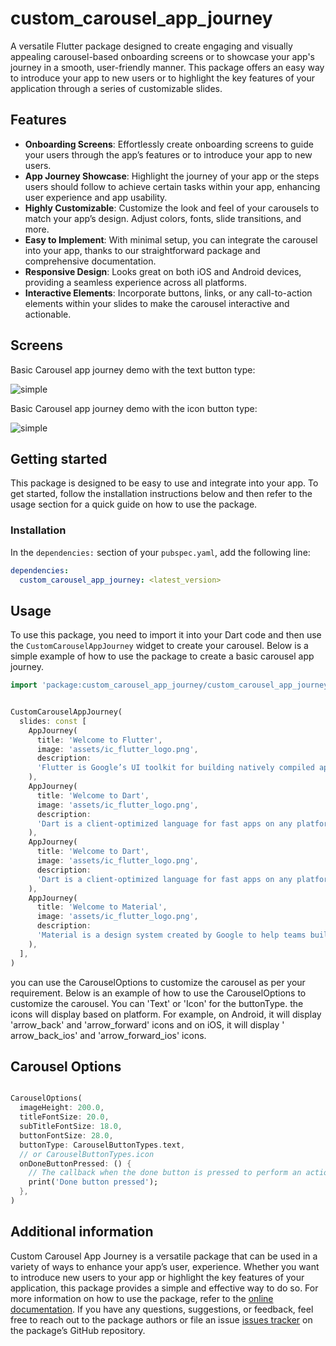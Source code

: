 # custom_carousel_app_journey

A versatile Flutter package designed to create engaging and visually appealing carousel-based onboarding screens or to
showcase your app's journey in a smooth, user-friendly manner. This package offers an easy way to introduce your app to
new users or to highlight the key features of your application through a series of customizable slides.

## Features

- **Onboarding Screens**: Effortlessly create onboarding screens to guide your users through the app’s features or to
  introduce your app to new users.
- **App Journey Showcase**: Highlight the journey of your app or the steps users should follow to achieve certain tasks
  within your app, enhancing user experience and app usability.
- **Highly Customizable**: Customize the look and feel of your carousels to match your app’s design. Adjust colors,
  fonts, slide transitions, and more.
- **Easy to Implement**: With minimal setup, you can integrate the carousel into your app, thanks to our
  straightforward package and comprehensive documentation.
- **Responsive Design**: Looks great on both iOS and Android devices, providing a seamless experience across all
  platforms.
- **Interactive Elements**: Incorporate buttons, links, or any call-to-action elements within your slides to make the
  carousel interactive and actionable.

## Screens

Basic Carousel app journey demo with the text button type:

![simple](screens/widget_screen_with_text_buttons.gif)

Basic Carousel app journey demo with the icon button type:

![simple](screens/widget_screen_with_icon_buttons.gif)

## Getting started

This package is designed to be easy to use and integrate into your app. To get started, follow the installation
instructions below and then refer to the usage section for a quick guide on how to use the package.

### Installation

In the `dependencies:` section of your `pubspec.yaml`, add the following line:

```yaml
dependencies:
  custom_carousel_app_journey: <latest_version>
```

## Usage

To use this package, you need to import it into your Dart code and then use the `CustomCarouselAppJourney` widget to
create your carousel. Below is a simple example of how to use the package to create a basic carousel app journey.

```dart
import 'package:custom_carousel_app_journey/custom_carousel_app_journey.dart';
```

```dart

CustomCarouselAppJourney(
  slides: const [
    AppJourney(
      title: 'Welcome to Flutter',
      image: 'assets/ic_flutter_logo.png',
      description:
      'Flutter is Google’s UI toolkit for building natively compiled applications for mobile, web, and desktop from a single codebase.',
    ),
    AppJourney(
      title: 'Welcome to Dart',
      image: 'assets/ic_flutter_logo.png',
      description:
      'Dart is a client-optimized language for fast apps on any platform.',
    ),
    AppJourney(
      title: 'Welcome to Dart',
      image: 'assets/ic_flutter_logo.png',
      description:
      'Dart is a client-optimized language for fast apps on any platform.',
    ),
    AppJourney(
      title: 'Welcome to Material',
      image: 'assets/ic_flutter_logo.png',
      description:
      'Material is a design system created by Google to help teams build high-quality digital experiences for Android, iOS, Flutter, and the web.',
    ),
  ],
)
```

you can use the CarouselOptions to customize the carousel as per your requirement. Below is an example of how to use the
CarouselOptions to customize the carousel. You can 'Text' or 'Icon' for the buttonType. the icons will display based on
platform. For example, on Android, it will display 'arrow_back' and 'arrow_forward' icons and on iOS, it will display '
arrow_back_ios' and 'arrow_forward_ios' icons.

## Carousel Options

```dart

CarouselOptions(
  imageHeight: 200.0,
  titleFontSize: 20.0,
  subTitleFontSize: 18.0,
  buttonFontSize: 28.0,
  buttonType: CarouselButtonTypes.text,
  // or CarouselButtonTypes.icon
  onDoneButtonPressed: () {
    // The callback when the done button is pressed to perform an action
    print('Done button pressed');
  },
)
```

## Additional information

Custom Carousel App Journey is a versatile package that can be used in a variety of ways to enhance your app’s user,
experience. Whether you want to introduce new users to your app or highlight the key features of your application, this
package provides a simple and effective way to do so. For more information on how to use the package, refer to the
[online documentation](https://pub.dev/packages/custom_carousel_app_journey). If you have any questions, suggestions, or
feedback, feel free to reach out to the package authors or file an issue [issues tracker](https://github.com/noorj-in/custom_carousel_app_journey/issues) on the package’s GitHub repository.


